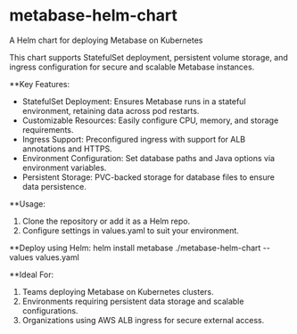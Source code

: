 # metabase-helm-chart
A Helm chart for deploying Metabase on Kubernetes

This chart supports StatefulSet deployment, persistent volume storage, and ingress configuration for secure and scalable Metabase instances.

**Key Features:

 - StatefulSet Deployment: Ensures Metabase runs in a stateful environment, retaining data across pod restarts.
 - Customizable Resources: Easily configure CPU, memory, and storage requirements.
 - Ingress Support: Preconfigured ingress with support for ALB annotations and HTTPS.
 - Environment Configuration: Set database paths and Java options via environment variables.
 - Persistent Storage: PVC-backed storage for database files to ensure data persistence.

**Usage:

1. Clone the repository or add it as a Helm repo.
2. Configure settings in values.yaml to suit your environment.

**Deploy using Helm:
helm install metabase ./metabase-helm-chart --values values.yaml

**Ideal For:
1. Teams deploying Metabase on Kubernetes clusters.
2. Environments requiring persistent data storage and scalable configurations.
3. Organizations using AWS ALB ingress for secure external access.
